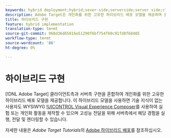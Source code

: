 ```yaml
---
keywords: hybrid deployment;hybrid;sever-side;serverside;server side;client-side;clientside;client side;hybrid implementation
description: Adobe Target은 개인화를 위한 고유한 하이브리드 배포 모델을 제공하며 클라이언트측과 서버측 구현을 혼합합니다.
title: 하이브리드 구현
feature: hybrid implementation
translation-type: tm+mt
source-git-commit: 968d36d65016e51290f6bf754f69c91fd8f68405
workflow-type: tm+mt
source-wordcount: '86'
ht-degree: 0%

---
```



# 하이브리드 구현

[!DNL Adobe Target] 클라이언트측과 서버측 구현을 혼합하여 개인화를 위한 고유한 하이브리드 배포 모델을 제공합니다. 이 하이브리드 모델을 사용하면 기술 지식이 없는 사용자도 WYSIWYG [!UICONTROL Visual Experience Composer](VEC)를 사용하여 실험 또는 개인화 활동을 제작할 수 있으며 고성능 전달을 위해 서버측에서 해당 경험을 실행, 전달 및 렌더링할 수 있습니다.

자세한 내용은 *Adobe Target Tutorials*&#x200B;의 [Adobe 하이브리드 배포](https://experienceleague.adobe.com/docs/target-learn/tutorials/implementation/hybrid-deployment.html)를 참조하십시오.

